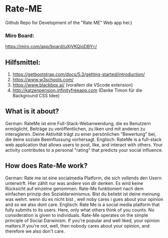 # Rate-ME

Github Repo for Development of the "Rate ME" Web app
hei:)

### Miro Board:
  https://miro.com/app/board/uXjVKQioDBY=/
  
## Hilfsmittel:
1. https://getbootstrap.com/docs/5.3/getting-started/introduction/
2. https://www.w3schools.com/
3. https://www.blackbox.ai/ (vorallem die VScode extension)
4. http://katzenpension.infinityfreeapp.com (Danke Timon für die Background CSS Idee)

## What is it about?
German:
RateMe ist eine Full-Stack-Webanwendung, die es Benutzern ermöglicht, Beiträge zu veröffentlichen, zu liken und mit anderen zu interagieren. Deine Aktivität trägt zu einer persönlichen "Bewertung" bei, die deine soziale Beeinflussung vorhersagt.
Englisch:
RateMe is a full-stack web application that allows users to post, like, and interact with others. Your activity contributes to a personal "rating" that predicts your social influence.

## How does Rate-Me work?
German:
Rate me ist eine socialmedia Platform, die sich vollends den Usern unterwirft. Hier zählt nur was andere von dir denken. Es wird keine Rücksicht auf einzelne genommen. Rate-Me       funktioniert nach dem einfachen prinzip des Sozialdarwinismus. Bist du beliebt ist deine meinung was wehrt. wenn du es nicht bist , well noby cares i gues about your opinion and so we also dont  care.
Englisch:
Rate Me is a social media platform that fully submits to its users. Here, only what others think of you counts. No consideration is given to individuals. Rate-Me operates on the simple principle of Social Darwinism. If you're popular and well liked, your opinion matters.If you're not, well, then nobody cares about your opinion, and therefore we also don't care.
